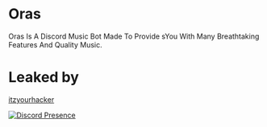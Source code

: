 # Oras
Oras Is A Discord Music Bot Made To Provide sYou With Many Breathtaking Features And Quality Music.

# Leaked by
[itzyourhacker](https://discord.com/users/289100850285117460)

[![Discord Presence](https://lanyard.cnrad.dev/api/289100850285117460)](https://discord.com/users/289100850285117460)
